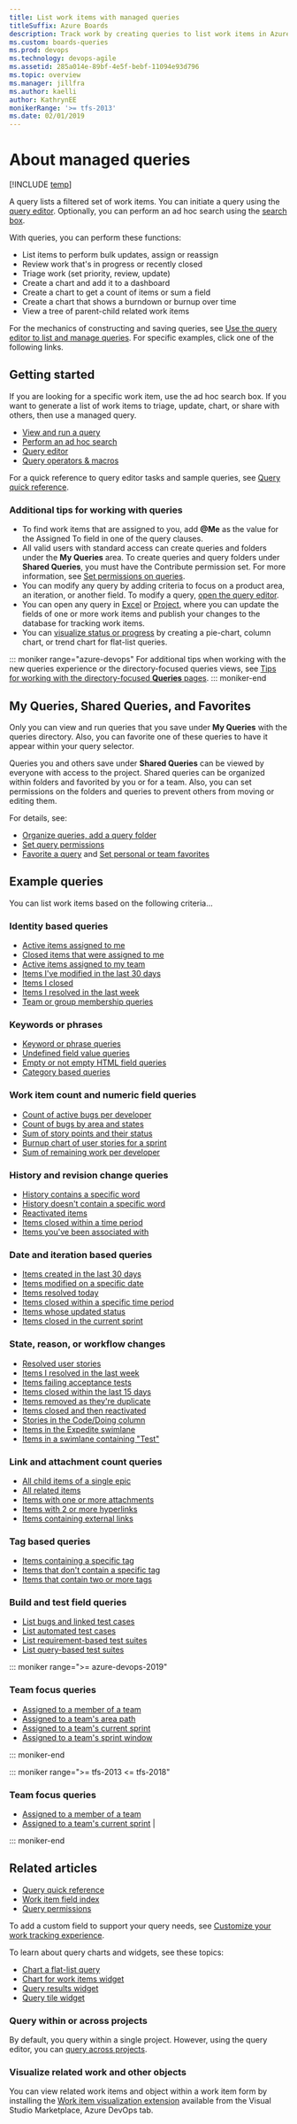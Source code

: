 ```yaml
---
title: List work items with managed queries 
titleSuffix: Azure Boards 
description: Track work by creating queries to list work items in Azure Boards, Azure DevOps, & Team Foundation Server 
ms.custom: boards-queries
ms.prod: devops
ms.technology: devops-agile
ms.assetid: 285a014e-89bf-4e5f-bebf-11094e93d796  
ms.topic: overview
ms.manager: jillfra
ms.author: kaelli
author: KathrynEE
monikerRange: '>= tfs-2013'
ms.date: 02/01/2019
---
```



# About managed queries  

[!INCLUDE [temp](../_shared/version-vsts-tfs-all-versions.md)]

A query lists a filtered set of work items. You can initiate a query using the [query editor](using-queries.md). Optionally, you can perform an ad hoc search using the [search box](search-box-queries.md). 

With queries, you can perform these functions: 

- List items to perform bulk updates, assign or reassign    
- Review work that's in progress or recently closed  
- Triage work (set priority, review, update)   
- Create a chart and add it to a dashboard  
- Create a chart to get a count of items or sum a field  
- Create a chart that shows a burndown or burnup over time 
- View a tree of parent-child related work items 

For the mechanics of constructing and saving queries, see [Use the query editor to list and manage queries](using-queries.md). For specific examples, click  one of the following links.  

## Getting started 

If you are looking for a specific work item, use the ad hoc search box. If you want to generate a list of work items to triage, update, chart, or share with others, then use a managed query. 
 
- [View and run a query](view-run-query.md)   
- [Perform an ad hoc search](search-box-queries.md)  
- [Query editor](using-queries.md)    
- [Query operators & macros](query-operators-variables.md)  

For a quick reference to query editor tasks and sample queries, see [Query quick reference](query-index-quick-ref.md). 

### Additional tips for working with queries

- To find work items that are assigned to you, add <strong>@Me</strong> as the value for the Assigned To field in one of the query clauses.  
- All valid users with standard access can create queries and folders under the **My Queries** area. To create queries and query folders under **Shared Queries**, you must have the Contribute permission set. For more information, see [Set permissions on queries](../queries/set-query-permissions.md).
- You can modify any query by adding criteria to focus on a product area, an iteration, or another field. To modify a query, [open the query editor](../queries/using-queries.md).   
- You can open any query in [Excel](../backlogs/office/bulk-add-modify-work-items-excel.md) or [Project](../backlogs/office/create-your-backlog-tasks-using-project.md), where you can update the fields of one or more work items and publish your changes to the database for tracking work items.  
- You can [visualize status or progress](../../report/dashboards/charts.md) by creating a pie-chart, column chart, or trend chart for flat-list queries. 

::: moniker range="azure-devops"
For additional tips when working with the new queries experience or the directory-focused queries views, see [Tips for working with the directory-focused **Queries** pages](view-run-query.md#tips-queries-hub). 
::: moniker-end

<a id="my-shared"/>

## My Queries, Shared Queries, and Favorites

Only you can view and run queries that you save under **My Queries** with the queries directory. Also, you can favorite one of these queries to have it appear within your query selector.

Queries you and others save under **Shared Queries** can be viewed by everyone with access to the project. Shared queries can be organized within folders and favorited by you or for a team. Also, you can set permissions on the folders and queries to prevent others from moving or editing them. 

For details, see:
- [Organize queries, add a query folder](organize-queries.md)
- [Set query permissions](set-query-permissions.md)
- [Favorite a query](view-run-query.md#favorite) and [Set personal or team favorites](../../project/navigation/set-favorites.md#favorite-a-shared-query)

<a id="examples"/>

## Example queries 

You can list work items based on the following criteria...

### Identity based queries  

- [Active items assigned to me](query-by-workflow-changes.md#me)
- [Closed items that were assigned to me](query-by-workflow-changes.md#me)
- [Active items assigned to my team](query-by-workflow-changes.md#me)
- [Items I've modified in the last 30 days](query-by-workflow-changes.md#me)
- [Items I closed](query-by-workflow-changes.md#workflow-change-who)
- [Items I resolved in the last week](query-by-workflow-changes.md#workflow-change-who)
- [Team or group membership queries](query-by-workflow-changes.md#group)

### Keywords or phrases

- [Keyword or phrase queries](titles-ids-descriptions.md#keyword)
- [Undefined field value queries](titles-ids-descriptions.md#undefined-value)
- [Empty or not empty HTML field queries](titles-ids-descriptions.md#empty)
- [Category based queries](titles-ids-descriptions.md#category)

### Work item count and numeric field queries 

- [Count of active bugs per developer](query-numeric.md#counts)
- [Count of bugs by area and states](query-numeric.md#counts)
- [Sum of story points and their status](query-numeric.md#effort)
- [Burnup chart of user stories for a sprint](query-numeric.md#effort)
- [Sum of remaining work per developer](query-numeric.md#work) 


### History and revision change queries

- [History contains a specific word](history-and-auditing.md)
- [History doesn't contain a specific word](history-and-auditing.md)
- [Reactivated items](history-and-auditing.md)
- [Items closed within a time period](history-and-auditing.md)
- [Items you've been associated with](history-and-auditing.md)

### Date and iteration based queries

- [Items created in the last 30 days](query-by-date-or-current-iteration.md)
- [Items modified on a specific date](query-by-date-or-current-iteration.md)
- [Items resolved today](query-by-date-or-current-iteration.md)
- [Items closed within a specific time period](query-by-date-or-current-iteration.md)
- [Items whose updated status](query-by-date-or-current-iteration.md)
- [Items closed in the current sprint](query-by-date-or-current-iteration.md)

### State, reason, or workflow changes

- [Resolved user stories](query-by-workflow-changes.md#workflow-change)
- [Items I resolved in the last week](query-by-workflow-changes.md#workflow-change)
- [Items failing acceptance tests](query-by-workflow-changes.md#workflow-change)
- [Items closed within the last 15 days](query-by-workflow-changes.md#workflow-change)
- [Items removed as they're duplicate](query-by-workflow-changes.md)
- [Items closed and then reactivated](query-by-workflow-changes.md#reactivated)
- [Stories in the Code/Doing column](query-by-workflow-changes.md#kanban_query_fields)
- [Items in the Expedite swimlane](query-by-workflow-changes.md#kanban_query_fields)
- [Items in a swimlane containing "Test"](query-by-workflow-changes.md#kanban_query_fields) 
  
### Link and attachment count queries 

- [All child items of a single epic](linking-attachments.md)
- [All related items](linking-attachments.md)
- [Items with one or more attachments](linking-attachments.md)
- [Items with 2 or more hyperlinks](linking-attachments.md)
- [Items containing external links](linking-attachments.md)

### Tag based queries

- [Items containing a specific tag](add-tags-to-work-items.md)
- [Items that don't contain a specific tag](add-tags-to-work-items.md)
- [Items that contain two or more tags](add-tags-to-work-items.md)

### Build and test field queries

- [List bugs and linked test cases](build-test-integration.md#linked-bugs)
- [List automated test cases](build-test-integration.md)
- [List requirement-based test suites](build-test-integration.md)
- [List query-based test suites](build-test-integration.md)  


::: moniker range=">= azure-devops-2019"

### Team focus queries
- [Assigned to a member of a team](query-by-workflow-changes.md#group)  
- [Assigned to a team's area path](query-by-area-iteration-path.md#team-area-path)  
- [Assigned to a team's current sprint](query-by-date-or-current-iteration.md#current-iteration)  
- [Assigned to a team's sprint window](query-by-date-or-current-iteration.md#current-iteration-plus-minus-n)  

::: moniker-end

::: moniker range=">= tfs-2013 <= tfs-2018"

### Team focus queries

- [Assigned to a member of a team](query-by-workflow-changes.md#group)
- [Assigned to a team's current sprint](query-by-date-or-current-iteration.md#current-iteration)  |

::: moniker-end



## Related articles

- [Query quick reference](query-index-quick-ref.md)
- [Work item field index](../work-items/guidance/work-item-field.md)   
- [Query permissions](set-query-permissions.md)  

To add a custom field to support your query needs, see [Customize your work tracking experience](../../reference/customize-work.md). 

To learn about query charts and widgets, see these topics:  
- [Chart a flat-list query](../../report/dashboards/charts.md)   
- [Chart for work items widget](../../report/dashboards/widget-catalog.md#chart-wit-widget)  
- [Query results widget](../../report/dashboards/widget-catalog.md#query-results-widget)   
- [Query tile widget](../../report/dashboards/widget-catalog.md#query-tile-widget) 
 

### Query within or across projects

By default, you query within a single project. However, using the query editor, you can [query across projects](using-queries.md#across-projects). 

### Visualize related work and other objects 

You can view related work items and object within a work item form by installing the [Work item visualization extension](https://marketplace.visualstudio.com/items?itemName=ms-devlabs.WorkItemVisualization) available from the Visual Studio Marketplace, Azure DevOps tab. 
